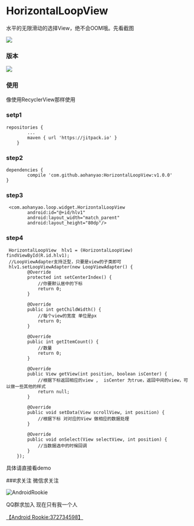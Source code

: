# HorizontalLoopView

水平的无限滑动的选择View，绝不会OOM哦。先看截图

  ![](ScreensHots/screens_hots.gif)

### 版本

[![](https://jitpack.io/v/helen-x/JitpackReleaseDemo.svg)](https://jitpack.io/#aohanyao/HorizontalLoopView)


### 使用

像使用RecyclerView那样使用

### setp1

	repositories {
			...
			maven { url 'https://jitpack.io' }
		}


### step2

	dependencies {
	        compile 'com.github.aohanyao:HorizontalLoopView:v1.0.0'
	}


### step3

	 <com.aohanyao.loop.widget.HorizontalLoopView
            android:id="@+id/hlv1"
            android:layout_width="match_parent"
            android:layout_height="80dp"/>


### step4

	 HorizontalLoopView  hlv1 = (HorizontalLoopView) findViewById(R.id.hlv1);
	 //LoopViewAdapter支持泛型，只要是view的子类即可
     hlv1.setLoopViewAdapter(new LoopViewAdapter() {
            @Override
            protected int setCenterIndex() {
                //你要默认居中的下标
                return 0;
            }

            @Override
            public int getChildWidth() {
                //每个view的宽度 单位是px
                return 0;
            }

            @Override
            public int getItemCount() {
                //数量
                return 0;
            }

            @Override
            public View getView(int position, boolean isCenter) {
                //根据下标返回相应的view ,  isCenter 为true，返回中间的view，可以做一些其他的样式
                return null;
            }

            @Override
            public void setData(View scrollView, int position) {
                //根据下标 对对应的View 做相应的数据处理
            }

            @Override
            public void onSelect(View selectView, int position) {
                //当数据选中的时候回调
            }
        });

具体请直接看demo



###求关注
微信求关注

![AndroidRookie](http://obh9jd33g.bkt.clouddn.com/qrcode_for_gh_bce1408a47fc_344.jpg)


QQ群求加入  现在只有我一个人

[【Android Rookie:372734598】](https://jq.qq.com/?_wv=1027&k=4AAEUk8)
